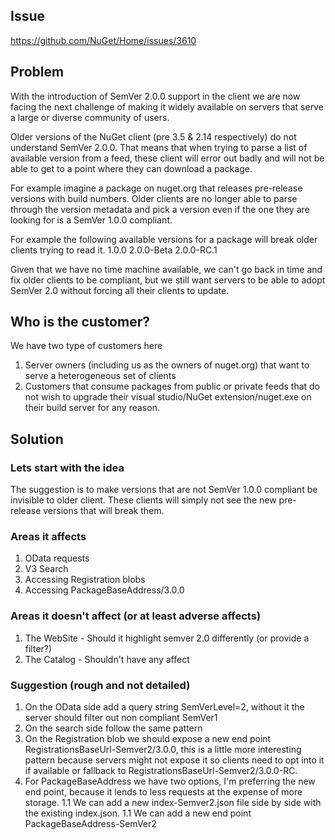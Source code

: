 ## Issue
https://github.com/NuGet/Home/issues/3610

## Problem
With the introduction of SemVer 2.0.0 support in the client we are now facing the next challenge of making it widely available on servers that serve a large or diverse community of users.

Older versions of the NuGet client (pre 3.5 & 2.14 respectively) do not understand SemVer 2.0.0. That means that when trying to parse a list of available version from a feed, these client will error out badly and will not be able to get to a point where they can download a package.

For example imagine a package on nuget.org that releases pre-release versions with build numbers. Older clients are no longer able to parse through the version metadata and pick a version even if the one they are looking for is a SemVer 1.0.0 compliant.

For example the following available versions for a package will break older clients trying to read it.
1.0.0
2.0.0-Beta
2.0.0-RC.1

Given that we have no time machine available, we can't go back in time and fix older clients to be compliant, but we still want servers to be able to adopt SemVer 2.0 without forcing all their clients to update.

## Who is the customer?
We have two type of customers here
1. Server owners (including us as the owners of nuget.org) that want to serve a heterogeneous set of clients
2. Customers that consume packages from public or private feeds that do not wish to upgrade their visual studio/NuGet extension/nuget.exe on their build server for any reason.

## Solution

### Lets start with the idea

The suggestion is to make versions that are not SemVer 1.0.0 compliant be invisible to older client. These clients will simply not see the new pre-release versions that will break them.

### Areas it affects

1. OData requests
2. V3 Search
3. Accessing Registration blobs
4. Accessing PackageBaseAddress/3.0.0

### Areas it doesn't affect (or at least adverse affects)

1. The WebSite - Should it highlight semver 2.0 differently (or provide a filter?)
2. The Catalog - Shouldn't have any affect

### Suggestion (rough and not detailed)

1. On the OData side add a query string SemVerLevel=2, without it the server should filter out non compliant SemVer1 
1. On the search side follow the same pattern
1. On the Registration blob we should expose a new end point RegistrationsBaseUrl-Semver2/3.0.0, this is a little more interesting pattern because servers might not expose it so clients need to opt into it if available or fallback to RegistrationsBaseUrl-Semver2/3.0.0-RC.
1. For PackageBaseAddress we have two options, I'm preferring the new end point, because it lends to less requests at the expense of more storage.
1.1 We can add a new index-Semver2.json file side by side with the existing index.json. 
1.1 We can add a new end point PackageBaseAddress-SemVer2



